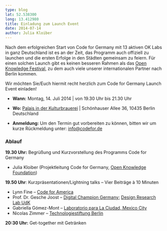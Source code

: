 ```yaml
---
type: blog 
lat: 52.538300
long: 13.412980
title: Einladung zum Launch Event
date: 2014-07-14
author: Julia Kloiber
---
```


Nach dem erfolgreichen Start von Code for Germany mit 13 aktiven OK Labs in ganz Deutschland ist es an der Zeit, das Programm auch offiziell zu launchen und die ersten Erfolge in den Städten gemeinsam zu feiern. Für einen solchen Launch gibt es keinen besseren Rahmen als das <a href="http://2014.okfestival.org/">Open Knowledge Festival</a>, zu dem auch viele unserer internationalen Partner nach Berlin kommen.
        
Wir möchten Sie/Euch hiermit recht herzlich zum Code for Germany Launch Event einladen!

* **Wann:** </b>Montag, 14. Juli 2014 | von 19.30 Uhr bis 21.30 Uhr

* **Wo:** <a href="http://palais-kulturbrauerei.de">Palais in der Kulturbrauerei</a> | Schönhauser Allee 36, 10435 Berlin Deutschland

* **Anmeldung:** Um den Termin gut vorbereiten zu können, bitten wir um kurze Rückmeldung unter: <a href="mailto:info@codefor.de"> info@codefor.de </a>

### Ablauf
**19.30 Uhr:** Begrüßung und Kurzvorstellung des Programms Code for Germany

* Julia Kloiber (Projektleitung Code for Germany, <a href="http://okfn.de/">Open Knowledge Foundation</a>)

**19.50 Uhr**: Kurzpräsentationen/Lightning talks – Vier Beiträge à 10 Minuten
* Lynn Fine – <a href="http://codeforamerica.org/">Code for America</a>
* Prof. Dr. Gesche Joost – <a href="https://ec.europa.eu/digital-agenda/en/germany-0">Digital Champion Germany</a>; <a href="http://www.design-research-lab.org/">Design Research Lab UdK</a>
* Gabriella Gómez-Mont – <a href="http://labplc.mx/">Laboratorio para La Ciudad, Mexico City</a>
* Nicolas Zimmer – <a href="http://www.tsb-berlin.de/">Technologiestiftung Berlin</a>

**20:30 Uhr:** Get-together mit Getränken

